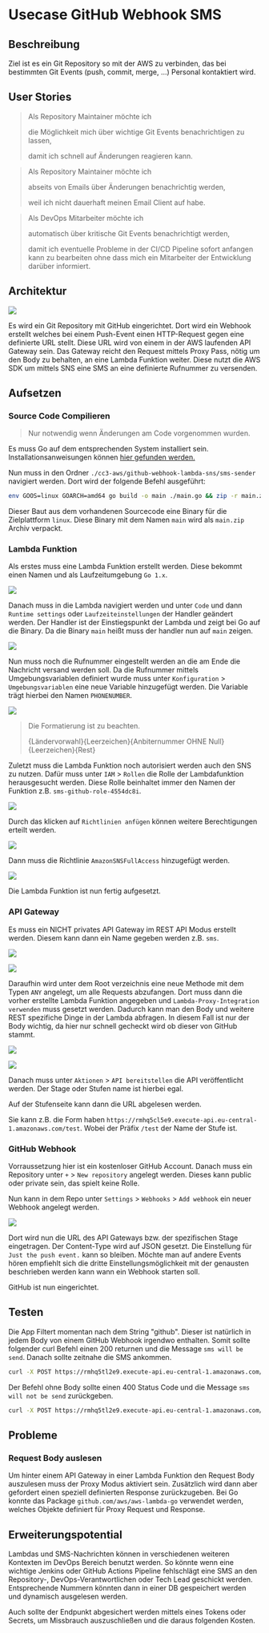 # Usecase GitHub Webhook SMS

## Beschreibung

Ziel ist es ein Git Repository so mit der AWS zu verbinden, das bei bestimmten Git Events (push, commit, merge, ...) Personal kontaktiert wird.

## User Stories

> Als Repository Maintainer möchte ich
>
> die Möglichkeit mich über wichtige Git Events benachrichtigen zu lassen,
>
> damit ich schnell auf Änderungen reagieren kann.


> Als Repository Maintainer möchte ich
>
> abseits von Emails über Änderungen benachrichtig werden,
>
> weil ich nicht dauerhaft meinen Email Client auf habe.


> Als DevOps Mitarbeiter möchte ich
>
> automatisch über kritische Git Events benachrichtigt werden,
>
> damit ich eventuelle Probleme in der CI/CD Pipeline sofort anfangen kann zu bearbeiten ohne dass mich ein Mitarbeiter der Entwicklung darüber informiert.

## Architektur 

![](./images/architecture.png)

Es wird ein Git Repository mit GitHub eingerichtet.
Dort wird ein Webhook erstellt welches bei einem Push-Event einen HTTP-Request gegen eine definierte URL stellt.
Diese URL wird von einem in der AWS laufenden API Gateway sein.
Das Gateway reicht den Request mittels Proxy Pass, nötig um den Body zu behalten, an eine Lambda Funktion weiter.
Diese nutzt die AWS SDK um mittels SNS eine SMS an eine definierte Rufnummer zu versenden.

## Aufsetzen

### Source Code Compilieren

> Nur notwendig wenn Änderungen am Code vorgenommen wurden.

Es muss Go auf dem entsprechenden System installiert sein.
Installationsanweisungen können [hier gefunden werden.](https://golang.org/doc/install)

Nun muss in den Ordner `./cc3-aws/github-webhook-lambda-sns/sms-sender` navigiert werden.
Dort wird der folgende Befehl ausgeführt:

```bash
env GOOS=linux GOARCH=amd64 go build -o main ./main.go && zip -r main.zip main
```

Dieser Baut aus dem vorhandenen Sourcecode eine Binary für die Zielplattform `linux`.
Diese Binary mit dem Namen `main` wird als `main.zip` Archiv verpackt.

### Lambda Funktion

Als erstes muss eine Lambda Funktion erstellt werden.
Diese bekommt einen Namen und als Laufzeitumgebung `Go 1.x`.

![](./images/lambda_create.png)

Danach muss in die Lambda navigiert werden und unter `Code` und dann `Runtime settings` oder `Laufzeiteinstellungen` der Handler geändert werden.
Der Handler ist der Einstiegspunkt der Lambda und zeigt bei Go auf die Binary.
Da die Binary `main` heißt muss der handler nun auf `main` zeigen.

![](./images/lambda_runtime.png)

Nun muss noch die Rufnummer eingestellt werden an die am Ende die Nachricht versand werden soll.
Da die Rufnummer mittels Umgebungsvariablen definiert wurde muss unter `Konfiguration` > `Umgebungsvariablen` eine neue Variable hinzugefügt werden.
Die Variable trägt hierbei den Namen `PHONENUMBER`.

![](./images/lambda_env.png)

> Die Formatierung ist zu beachten.
>
> {Ländervorwahl}{Leerzeichen}{Anbiternummer OHNE Null}{Leerzeichen}{Rest}

Zuletzt muss die Lambda Funktion noch autorisiert werden auch den SNS zu nutzen.
Dafür muss unter `IAM` > `Rollen` die Rolle der Lambdafunktion herausgesucht werden.
Diese Rolle beinhaltet immer den Namen der Funktion z.B. `sms-github-role-4554dc8i`.

![](./images/lambda_role.png)

Durch das klicken auf `Richtlinien anfügen` können weitere Berechtigungen erteilt werden.

![](./images/lambda_role_overview.png)

Dann muss die Richtlinie `AmazonSNSFullAccess` hinzugefügt werden.

![](./images/lambda_permission.png)

Die Lambda Funktion ist nun fertig aufgesetzt.

### API Gateway 

Es muss ein NICHT privates API Gateway im REST API Modus erstellt werden.
Diesem kann dann ein Name gegeben werden z.B. `sms`.

![](./images/api_rest.png)

![](./images/api_name.png)

Daraufhin wird unter dem Root verzeichnis eine neue Methode mit dem Typen `ANY` angelegt, um alle Requests abzufangen.
Dort muss dann die vorher erstellte Lambda Funktion angegeben und `Lambda-Proxy-Integration verwenden` muss gesetzt werden.
Dadurch kann man den Body und weitere REST spezifiche Dinge in der Lambda abfragen.
In diesem Fall ist nur der Body wichtig, da hier nur schnell gecheckt wird ob dieser von GitHub stammt.

![](./images/api_method.png)

![](./images/api_method_def.png)

Danach muss unter `Aktionen` > `API bereitstellen` die API veröffentlicht werden.
Der Stage oder Stufen name ist hierbei egal.

Auf der Stufenseite kann dann die URL abgelesen werden.

Sie kann z.B. die Form haben `https://rmhq5cl5e9.execute-api.eu-central-1.amazonaws.com/test`.
Wobei der Präfix `/test` der Name der Stufe ist.

### GitHub Webhook

Vorraussetzung hier ist ein kostenloser GitHub Account.
Danach muss ein Repository unter `+` > `New repository` angelegt werden. 
Dieses kann public oder private sein, das spielt keine Rolle.

Nun kann in dem Repo unter `Settings` > `Webhooks` > `Add webhook` ein neuer Webhook angelegt werden.

![](./images/github-webhook.png)

Dort wird nun die URL des API Gateways bzw. der spezifischen Stage eingetragen.
Der Content-Type wird auf JSON gesetzt.
Die Einstellung für `Just the push event.` kann so bleiben.
Möchte man auf andere Events hören empfiehlt sich die dritte Einstellungsmöglichkeit mit der genausten beschrieben werden kann wann ein Webhook starten soll.

GitHub ist nun eingerichtet.

## Testen

Die App Filtert momentan nach dem String "github".
Dieser ist natürlich in jedem Body von einem GitHub Webhook irgendwo enthalten.
Somit sollte folgender curl Befehl einen 200 returnen und die Message `sms will be send`.
Danach sollte zeitnahe die SMS ankommen.

```bash
curl -X POST https://rmhq5tl2e9.execute-api.eu-central-1.amazonaws.com/test -d "github"
```

Der Befehl ohne Body sollte einen 400 Status Code und die Message `sms will not be send` zurückgeben.

```bash
curl -X POST https://rmhq5tl2e9.execute-api.eu-central-1.amazonaws.com/test -v
```

## Probleme 

### Request Body auslesen

Um hinter einem API Gateway in einer Lambda Funktion den Request Body auszulesen muss der Proxy Modus aktiviert sein.
Zusätzlich wird dann aber gefordert einen speziell definierten Response zurückzugeben.
Bei Go konnte das Package `github.com/aws/aws-lambda-go` verwendet werden, welches Objekte definiert für Proxy Request und Response.

## Erweiterungspotential

Lambdas und SMS-Nachrichten können in verschiedenen weiteren Kontexten im DevOps Bereich benutzt werden.
So könnte wenn eine wichtige Jenkins oder GitHub Actions Pipeline fehlschlägt eine SMS an den Repository-, DevOps-Verantwortlichen oder Tech Lead geschickt werden.
Entsprechende Nummern könnten dann in einer DB gespeichert werden und dynamisch ausgelesen werden.

Auch sollte der Endpunkt abgesichert werden mittels eines Tokens oder Secrets, um Missbrauch auszuschließen und die daraus folgenden Kosten.